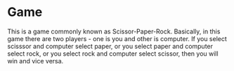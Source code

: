 # Game
This is a game commonly known as Scissor-Paper-Rock.
Basically, in this game there are two players - one is you and other is computer.
If you select scisssor and computer select paper,
or you select paper and computer select rock,
or you select rock and computer select scissor,
then you will win and vice versa.
